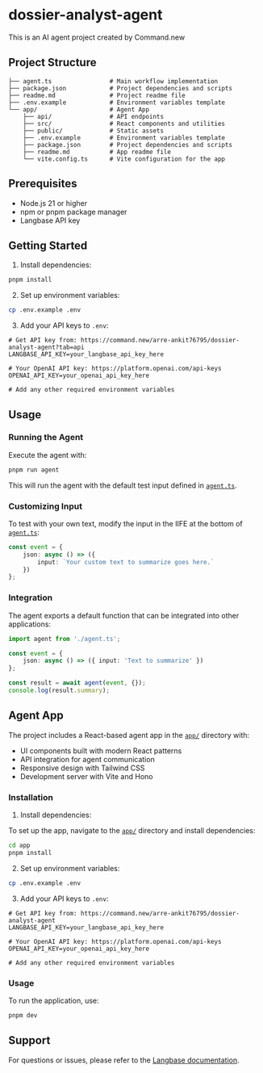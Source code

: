 # dossier-analyst-agent

This is an AI agent project created by Command.new

## Project Structure

```
├── agent.ts                # Main workflow implementation
├── package.json            # Project dependencies and scripts
├── readme.md               # Project readme file
├── .env.example            # Environment variables template
└── app/                    # Agent App
    ├── api/                # API endpoints
    ├── src/                # React components and utilities
    ├── public/             # Static assets
    ├── .env.example        # Environment variables template
    ├── package.json        # Project dependencies and scripts
    ├── readme.md           # App readme file
    └── vite.config.ts      # Vite configuration for the app
```

## Prerequisites

- Node.js 21 or higher
- npm or pnpm package manager
- Langbase API key

## Getting Started

1. Install dependencies:

```bash
pnpm install
```

2. Set up environment variables:

```bash
cp .env.example .env
```

3. Add your API keys to `.env`:

```env
# Get API key from: https://command.new/arre-ankit76795/dossier-analyst-agent?tab=api
LANGBASE_API_KEY=your_langbase_api_key_here

# Your OpenAI API key: https://platform.openai.com/api-keys
OPENAI_API_KEY=your_openai_api_key_here

# Add any other required environment variables
```

## Usage

### Running the Agent

Execute the agent with:

```bash
pnpm run agent
```

This will run the agent with the default test input defined in [`agent.ts`](agent.ts).

### Customizing Input

To test with your own text, modify the input in the IIFE at the bottom of [`agent.ts`](agent.ts):

```typescript
const event = {
	json: async () => ({
		input: `Your custom text to summarize goes here.`
	})
};
```

### Integration

The agent exports a default function that can be integrated into other applications:

```typescript
import agent from './agent.ts';

const event = {
	json: async () => ({ input: 'Text to summarize' })
};

const result = await agent(event, {});
console.log(result.summary);
```

## Agent App

The project includes a React-based agent app in the [`app/`](app/) directory with:

- UI components built with modern React patterns
- API integration for agent communication
- Responsive design with Tailwind CSS
- Development server with Vite and Hono

### Installation

1. Install dependencies:

To set up the app, navigate to the [`app/`](app/) directory and install dependencies:

```bash
cd app
pnpm install
```

2. Set up environment variables:

```bash
cp .env.example .env
```

3. Add your API keys to `.env`:

```env
# Get API key from: https://command.new/arre-ankit76795/dossier-analyst-agent
LANGBASE_API_KEY=your_langbase_api_key_here

# Your OpenAI API key: https://platform.openai.com/api-keys
OPENAI_API_KEY=your_openai_api_key_here

# Add any other required environment variables
```

### Usage

To run the application, use:

```bash
pnpm dev
```

## Support

For questions or issues, please refer to the [Langbase documentation](https://langbase.com/docs).
